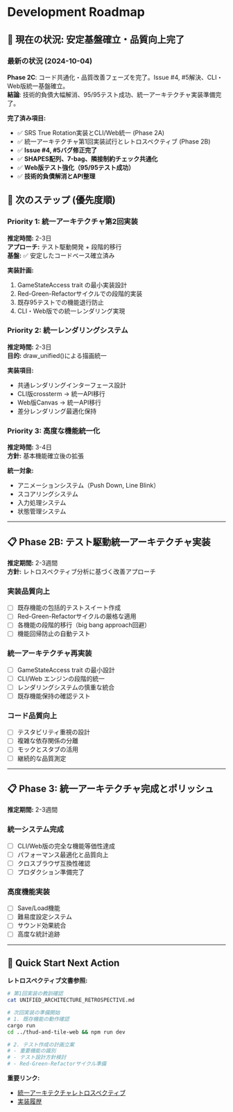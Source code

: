 # Development Roadmap

## 🎯 現在の状況: 安定基盤確立・品質向上完了

### 最新の状況 (2024-10-04)
**Phase 2C**: コード共通化・品質改善フェーズを完了。Issue #4, #5解決、CLI・Web版統一基盤確立。  
**結論**: 技術的負債大幅解消、95/95テスト成功、統一アーキテクチャ実装準備完了。

**完了済み項目:**
- ✅ SRS True Rotation実装とCLI/Web統一 (Phase 2A)
- ✅ 統一アーキテクチャ第1回実装試行とレトロスペクティブ (Phase 2B)
- ✅ **Issue #4, #5バグ修正完了**
- ✅ **SHAPES配列、7-bag、隣接制約チェック共通化**
- ✅ **Web版テスト強化（95/95テスト成功）**
- ✅ **技術的負債解消とAPI整理**

## 🚀 次のステップ (優先度順)

### Priority 1: 統一アーキテクチャ第2回実装
**推定時間:** 2-3日  
**アプローチ:** テスト駆動開発 + 段階的移行  
**基盤:** ✅ 安定したコードベース確立済み

**実装計画:**
1. GameStateAccess trait の最小実装設計
2. Red-Green-Refactorサイクルでの段階的実装
3. 既存95テストでの機能退行防止
4. CLI・Web版での統一レンダリング実現

### Priority 2: 統一レンダリングシステム
**推定時間:** 2-3日  
**目的:** draw_unified()による描画統一

**実装項目:**
- 共通レンダリングインターフェース設計
- CLI版crossterm → 統一API移行
- Web版Canvas → 統一API移行
- 差分レンダリング最適化保持

### Priority 3: 高度な機能統一化
**推定時間:** 3-4日  
**方針:** 基本機能確立後の拡張

**統一対象:**
- アニメーションシステム（Push Down, Line Blink）
- スコアリングシステム
- 入力処理システム
- 状態管理システム

---

## 📋 Phase 2B: テスト駆動統一アーキテクチャ実装
**推定期間:** 2-3週間  
**方針:** レトロスペクティブ分析に基づく改善アプローチ

### 実装品質向上
- [ ] 既存機能の包括的テストスイート作成
- [ ] Red-Green-Refactorサイクルの厳格な適用
- [ ] 各機能の段階的移行（big bang approach回避）
- [ ] 機能回帰防止の自動テスト

### 統一アーキテクチャ再実装
- [ ] GameStateAccess trait の最小設計
- [ ] CLI/Web エンジンの段階的統一
- [ ] レンダリングシステムの慎重な統合
- [ ] 既存機能保持の確認テスト

### コード品質向上
- [ ] テスタビリティ重視の設計
- [ ] 複雑な依存関係の分離
- [ ] モックとスタブの活用
- [ ] 継続的な品質測定

---

## 📋 Phase 3: 統一アーキテクチャ完成とポリッシュ
**推定期間:** 2-3週間

### 統一システム完成
- [ ] CLI/Web版の完全な機能等価性達成
- [ ] パフォーマンス最適化と品質向上
- [ ] クロスブラウザ互換性確認
- [ ] プロダクション準備完了

### 高度機能実装
- [ ] Save/Load機能
- [ ] 難易度設定システム
- [ ] サウンド効果統合
- [ ] 高度な統計追跡

---

## 🚀 Quick Start Next Action

**レトロスペクティブ文書参照:**
```bash
# 第1回実装の教訓確認
cat UNIFIED_ARCHITECTURE_RETROSPECTIVE.md

# 次回実装の準備開始
# 1. 既存機能の動作確認
cargo run
cd ../thud-and-tile-web && npm run dev

# 2. テスト作成の計画立案
# - 重要機能の識別
# - テスト設計方針検討
# - Red-Green-Refactorサイクル準備
```

**重要リンク:**
- [統一アーキテクチャレトロスペクティブ](./UNIFIED_ARCHITECTURE_RETROSPECTIVE.md)
- [実装履歴](./HISTORY.md)